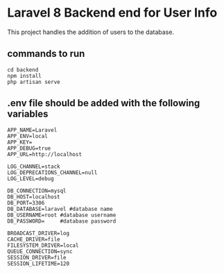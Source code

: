 # Laravel 8 Backend end for User Info

This project handles the addition of users to the database.

## commands to run
```
cd backend
npm install
php artisan serve
```

## .env file should be added with the following variables
```
APP_NAME=Laravel
APP_ENV=local
APP_KEY=
APP_DEBUG=true
APP_URL=http://localhost

LOG_CHANNEL=stack
LOG_DEPRECATIONS_CHANNEL=null
LOG_LEVEL=debug

DB_CONNECTION=mysql
DB_HOST=localhost
DB_PORT=3306
DB_DATABASE=laravel #database name
DB_USERNAME=root #database username
DB_PASSWORD=     #database password

BROADCAST_DRIVER=log
CACHE_DRIVER=file
FILESYSTEM_DRIVER=local
QUEUE_CONNECTION=sync
SESSION_DRIVER=file
SESSION_LIFETIME=120
```
